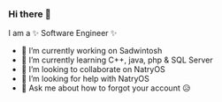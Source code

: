 ### Hi there 👋


I am a ✨ Software Engineer ✨

- 🔭 I’m currently working on Sadwintosh
- 🌱 I’m currently learning C++, java, php & SQL Server
- 👯 I’m looking to collaborate on NatryOS
- 🤔 I’m looking for help with NatryOS
- 💬 Ask me about how to forgot your account 😥


